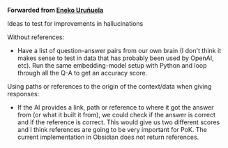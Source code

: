 **Forwarded from [Eneko Uruñuela](https://t.me/eurunuela)**

Ideas to test for improvements in hallucinations

Without references:

- Have a list of question-answer pairs from our own brain (I don't think it makes sense to test in data that has probably been used by OpenAI, etc). Run the same embedding-model setup with Python and loop through all the Q-A to get an accuracy score.

Using paths or references to the origin of the context/data when giving responses:

- If the AI provides a link, path or reference to where it got the answer from (or what it built it from), we could check if the answer is correct and if the reference is correct. This would give us two different scores and I think references are going to be very important for PoK. The current implementation in Obsidian does not return references.